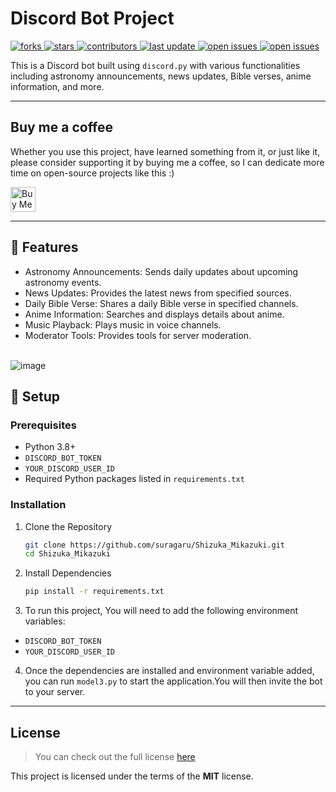 # Discord Bot Project

<!-- Badges -->
<p>
  <a href="https://github.com/suragaru/shizuka_app/network/members">
    <img src="https://img.shields.io/github/forks/suragaru/shizuka_app" alt="forks" />
  </a>
  <a href="https://github.com/suragaru/shizuka_app/stargazers">
    <img src="https://img.shields.io/github/stars/suragaru/shizuka_app" alt="stars" />
  </a>
  <a href="https://github.com/suragaru/shizuka_app/graphs/contributors">
    <img src="https://img.shields.io/github/contributors/suragaru/shizuka_app" alt="contributors" />
  </a>
  <a href="">
    <img src="https://img.shields.io/github/last-commit/suragaru/shizuka_app" alt="last update" />
  </a>
  <a href="https://github.com/suragaru/shizuka_app/issues/">
    <img src="https://img.shields.io/github/issues/suragaru/shizuka_app" alt="open issues" />
  </a>  
  <a href="https://github.com/suragaru/shizuka_app/blob/main/LICENSE.md">
    <img src="https://img.shields.io/github/license/suragaru/shizuka_app.svg" alt="open issues" />
  </a>  
</p>

This is a Discord bot built using `discord.py` with various functionalities including astronomy announcements, news updates, Bible verses, anime information, and more.

---

## Buy me a coffee

Whether you use this project, have learned something from it, or just like it, please consider supporting it by buying me a coffee, so I can dedicate more time on open-source projects like this :)

<!---<a href="https://www.buymeacoffee.com/igorantun" target="_blank"><img src="https://www.buymeacoffee.com/assets/img/custom_images/orange_img.png" alt="Buy Me A Coffee" style="height: auto !important;width: auto !important;" ></a>--->

<a href='https://ko-fi.com/Q5Q4GPR1P' target='_blank'><img height='36' style='border:0px;height:40px; width=auto;' src='https://storage.ko-fi.com/cdn/kofi3.png?v=3' border='0' alt='Buy Me a Coffee at ko-fi.com' /></a>

---

## :dart: Features

- Astronomy Announcements: Sends daily updates about upcoming astronomy events.
- News Updates: Provides the latest news from specified sources.
- Daily Bible Verse: Shares a daily Bible verse in specified channels.
- Anime Information: Searches and displays details about anime.
- Music Playback: Plays music in voice channels.
- Moderator Tools: Provides tools for server moderation.
  <br><br>

![image](https://github.com/user-attachments/assets/1df603b0-5de8-4ae1-b028-48161438deed)

## :toolbox: Setup

### Prerequisites

- Python 3.8+
- `DISCORD_BOT_TOKEN`
- `YOUR_DISCORD_USER_ID`
- Required Python packages listed in `requirements.txt`

### Installation

1. Clone the Repository
   ```bash
   git clone https://github.com/suragaru/Shizuka_Mikazuki.git
   cd Shizuka_Mikazuki
   ```
2. Install Dependencies
   ```bash
   pip install -r requirements.txt
   ```
3. To run this project, You will need to add the following environment variables:
- `DISCORD_BOT_TOKEN`
- `YOUR_DISCORD_USER_ID`<br>
4. Once the dependencies are installed and environment variable added, you can run `model3.py` to start the application.You will then invite the bot to your server.

---

## License
>You can check out the full license [here](https://github.com/suragaru/shizuka_app/blob/main/LICENSE.md)

This project is licensed under the terms of the **MIT** license.
